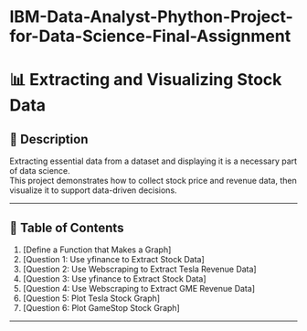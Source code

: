 # IBM-Data-Analyst-Phython-Project-for-Data-Science-Final-Assignment

# 📊 Extracting and Visualizing Stock Data

## 📖 Description
Extracting essential data from a dataset and displaying it is a necessary part of data science.  
This project demonstrates how to collect stock price and revenue data, then visualize it to support data-driven decisions.

---

## 📑 Table of Contents
1. [Define a Function that Makes a Graph] 
2. [Question 1: Use yfinance to Extract Stock Data]
3. [Question 2: Use Webscraping to Extract Tesla Revenue Data] 
4. [Question 3: Use yfinance to Extract Stock Data]
5. [Question 4: Use Webscraping to Extract GME Revenue Data] 
6. [Question 5: Plot Tesla Stock Graph]
7. [Question 6: Plot GameStop Stock Graph]

---
